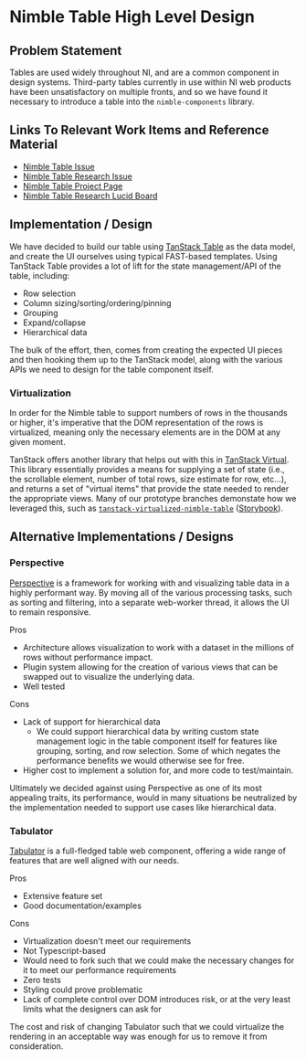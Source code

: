 # Nimble Table High Level Design

## Problem Statement

Tables are used widely throughout NI, and are a common component in design systems. Third-party tables currently in use within NI web products have been unsatisfactory on multiple fronts, and so we have found it necessary to introduce a table into the `nimble-components` library.

## Links To Relevant Work Items and Reference Material

-   [Nimble Table Issue](https://github.com/ni/nimble/issues/283)
-   [Nimble Table Research Issue](https://github.com/ni/nimble/issues/285)
-   [Nimble Table Project Page](https://github.com/orgs/ni/projects/11)
-   [Nimble Table Research Lucid Board](https://lucid.app/lucidspark/31f2314d-dd8e-46fd-8fc1-6e9f66700bb3/edit?viewport_loc=-6023%2C-26311%2C35411%2C20921%2CloaYwcZLRray4&invitationId=inv_38839ad5-72b2-4975-ab7a-6d8be33c960c)

## Implementation / Design

We have decided to build our table using [TanStack Table](https://tanstack.com/table/v8) as the data model, and create the UI ourselves using typical FAST-based templates. Using TanStack Table provides a lot of lift for the state management/API of the table, including:

-   Row selection
-   Column sizing/sorting/ordering/pinning
-   Grouping
-   Expand/collapse
-   Hierarchical data

The bulk of the effort, then, comes from creating the expected UI pieces and then hooking them up to the TanStack model, along with the various APIs we need to design for the table component itself.

### Virtualization

In order for the Nimble table to support numbers of rows in the thousands or higher, it's imperative that the DOM representation of the rows is virtualized, meaning only the necessary elements are in the DOM at any given moment.

TanStack offers another library that helps out with this in [TanStack Virtual](https://tanstack.com/virtual/v3). This library essentially provides a means for supplying a set of state (i.e., the scrollable element, number of total rows, size estimate for row, etc...), and returns a set of "virtual items" that provide the state needed to render the appropriate views. Many of our prototype branches demonstate how we leveraged this, such as [`tanstack-virtualized-nimble-table`](https://github.com/ni/nimble/tree/tanstack-virutalized-nimble-table) ([Storybook](https://60e89457a987cf003efc0a5b-haosfwmjoq.chromatic.com/iframe.html?args=&id=table--table-story&viewMode=story)).

## Alternative Implementations / Designs

### Perspective

[Perspective](https://perspective.finos.org/) is a framework for working with and visualizing table data in a highly performant way. By moving all of the various processing tasks, such as sorting and filtering, into a separate web-worker thread, it allows the UI to remain responsive.

Pros

-   Architecture allows visualization to work with a dataset in the millions of rows without performance impact.
-   Plugin system allowing for the creation of various views that can be swapped out to visualize the underlying data.
-   Well tested

Cons

-   Lack of support for hierarchical data
    -   We could support hierarchical data by writing custom state management logic in the table component itself for features like grouping, sorting, and row selection. Some of which negates the performance benefits we would otherwise see for free.
-   Higher cost to implement a solution for, and more code to test/maintain.

Ultimately we decided against using Perspective as one of its most appealing traits, its performance, would in many situations be neutralized by the implementation needed to support use cases like hierarchical data.

### Tabulator

[Tabulator](https://tabulator.info/) is a full-fledged table web component, offering a wide range of features that are well aligned with our needs.

Pros

-   Extensive feature set
-   Good documentation/examples

Cons

-   Virtualization doesn't meet our requirements
-   Not Typescript-based
-   Would need to fork such that we could make the necessary changes for it to meet our performance requirements
-   Zero tests
-   Styling could prove problematic
-   Lack of complete control over DOM introduces risk, or at the very least limits what the designers can ask for

The cost and risk of changing Tabulator such that we could virtualize the rendering in an acceptable way was enough for us to remove it from consideration.
